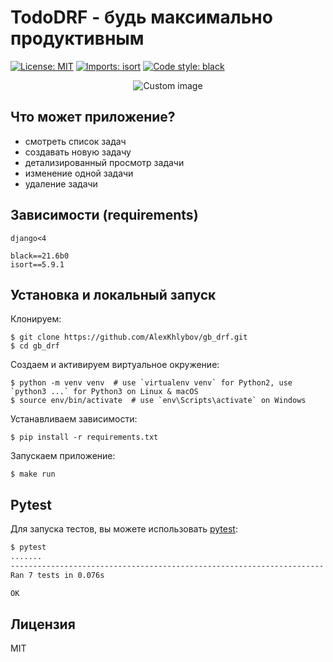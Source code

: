 # TodoDRF - будь максимально продуктивным

<p align="left">
<a href="https://github.com/psf/black/blob/main/LICENSE"><img alt="License: MIT" src="https://black.readthedocs.io/en/stable/_static/license.svg"></a>
<a href="https://pycqa.github.io/isortE"><img alt="Imports: isort" src="https://img.shields.io/badge/%20imports-isort-%231674b1?style=flat&labelColor=ef8336"></a>
<a href="https://github.com/psf/black"><img alt="Code style: black" src="https://img.shields.io/badge/code%20style-black-000000.svg"></a>
</p>

<p align="center">
  <img src="https://raw.github.com/marcosvbras/todo-list-python/master/images/to-do-list.jpg" alt="Custom image"/>
</p>


## Что может приложение?
- смотреть список задач
- создавать новую задачу
- детализированный просмотр задачи
- изменение одной задачи
- удаление задачи


## Зависимости (requirements)
```
django<4

black==21.6b0
isort==5.9.1
```


## Установка и локальный запуск
Клонируем:
```
$ git clone https://github.com/AlexKhlybov/gb_drf.git
$ cd gb_drf
```

Создаем и активируем виртуальное окружение:
```
$ python -m venv venv  # use `virtualenv venv` for Python2, use `python3 ...` for Python3 on Linux & macOS
$ source env/bin/activate  # use `env\Scripts\activate` on Windows
```

Устанавливаем зависимости:
```
$ pip install -r requirements.txt
```

Запускаем приложение:
```
$ make run
```


## Pytest
Для запуска тестов, вы можете использовать [pytest](https://docs.pytest.org/en/7.0.x/):
```bash
$ pytest
.......
----------------------------------------------------------------------
Ran 7 tests in 0.076s

OK
```


## Лицензия
MIT


